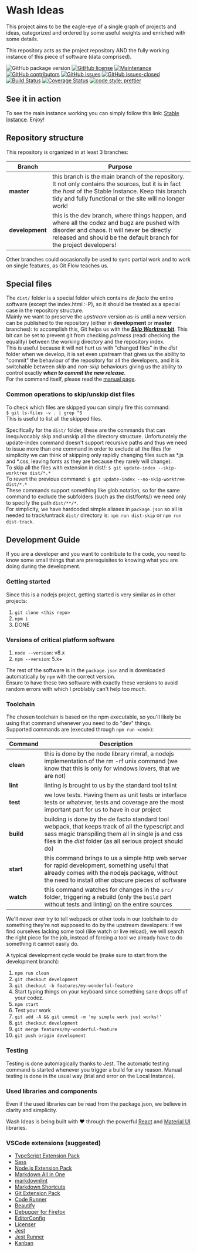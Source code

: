 <!---
 Copyright (C) 2018 Alessandro Accardo a.k.a. kLeZ & Fabio Scotto di Santolo a.k.a. Plague

 This file is part of Wash Ideas.

 Wash Ideas is free software: you can redistribute it and/or modify
 it under the terms of the GNU General Public License as published by
 the Free Software Foundation, either version 3 of the License, or
 (at your option) any later version.

 Wash Ideas is distributed in the hope that it will be useful,
 but WITHOUT ANY WARRANTY; without even the implied warranty of
 MERCHANTABILITY or FITNESS FOR A PARTICULAR PURPOSE.  See the
 GNU General Public License for more details.

 You should have received a copy of the GNU General Public License
 along with Wash Ideas.  If not, see <http://www.gnu.org/licenses/>.

-->

# Wash Ideas

This project aims to be the eagle-eye of a single graph of projects and ideas, categorized and ordered by some useful weights and enriched with some details.

This repository acts as the project repository AND the fully working instance of this piece of software (data comprised).

![GitHub package version](https://img.shields.io/github/package-json/v/kLeZ/wash-ideas.svg)
[![GitHub license](https://img.shields.io/github/license/kLeZ/wash-ideas.svg)](https://github.com/kLeZ/wash-ideas/blob/master/LICENSE)
[![Maintenance](https://img.shields.io/badge/Maintained%3F-yes-green.svg)](https://github.com/kLeZ/wash-ideas/graphs/commit-activity)
[![GitHub contributors](https://img.shields.io/github/contributors/kLeZ/wash-ideas.svg)](https://github.com/kLeZ/wash-ideas/graphs/contributors/)
[![GitHub issues](https://img.shields.io/github/issues/kLeZ/wash-ideas.svg)](https://GitHub.com/kLeZ/wash-ideas/issues/)
[![GitHub issues-closed](https://img.shields.io/github/issues-closed/kLeZ/wash-ideas.svg)](https://GitHub.com/kLeZ/wash-ideas/issues?q=is%3Aissue+is%3Aclosed)
[![Build Status](https://travis-ci.org/kLeZ/wash-ideas.svg?branch=master)](https://travis-ci.org/kLeZ/wash-ideas)
[![Coverage Status](https://coveralls.io/repos/github/kLeZ/wash-ideas/badge.svg?branch=master)](https://coveralls.io/github/kLeZ/wash-ideas?branch=master)
[![code style: prettier](https://img.shields.io/badge/code_style-prettier-ff69b4.svg)](https://github.com/prettier/prettier)

## See it in action

To see the main instance working you can simply follow this link: [Stable Instance](https://klez.github.io/wash-ideas).
Enjoy!

## Repository structure

This repository is organized in at least 3 branches:

| Branch          | Purpose                                                                                                                                                                                                              |
| --------------- | -------------------------------------------------------------------------------------------------------------------------------------------------------------------------------------------------------------------- |
| **master**      | this branch is the main branch of the repository. It not only contains the sources, but it is in fact the _host_ of the Stable Instance. Keep this branch tidy and fully functional or the site will no longer work! |
| **development** | this is the dev branch, where things happen, and where all the codez and bugz are pushed with disorder and chaos. It will never be directly released and should be the default branch for the project developers!    |

Other branches could occasionally be used to sync partial work and to work on single features, as Git Flow teaches us.

## Special files

The `dist/` folder is a special folder which contains _de facto_ the entire software (except the index.html :-P), so it should be treated as a special case in the repository structure.<br />
Mainly we want to preserve the _upstream_ version as-is until a new version can be published to the repository (either in **development** or **master** branches): to accomplish this, Git helps us with the [**_Skip Worktree_ bit**](https://www.git-scm.com/docs/git-update-index#_skip_worktree_bit). This bit can be set to prevent git from checking _pairness_ (read: checking the equality) between the working directory and the repository index.<br />
This is useful because it will not hurt us with "changed files" in the _dist_ folder when we develop, it is set even upstream that gives us the ability to "commit" the behaviour of the repository for all the developers, and it is switchable between _skip_ and _non-skip_ behaviours giving us the ability to control exactly _**when to commit the new release**_.<br />
For the command itself, please read the [manual page](https://www.git-scm.com/docs/git-update-index#git-update-index---no-skip-worktree).

### Common operations to skip/unskip dist files

To check which files are skipped you can simply fire this command:<br />
`$ git ls-files -v . | grep ^S`<br />
This is useful to list all the skipped files.<br />

Specifically for the `dist/` folder, these are the commands that can inequivocably skip and unskip all the directory structure. Unfortunately the update-index command doesn't support recursive paths and thus we need to issue more than one command in order to exclude all the files (for simplicity we can think of skipping only rapidly changing files such as *.js and *.css, leaving fonts as they are because they rarely will change).<br />
To skip all the files with extension in dist/: `$ git update-index --skip-worktree dist/*.*`<br />
To revert the previous command: `$ git update-index --no-skip-worktree dist/*.*`<br />
These commands support something like glob notation, so for the same command to exclude the subfolders (such as the dist/fonts/) we need only to specify the path `dist/**/*`.<br />
For simplicity, we have hardcoded simple aliases in `package.json` so all is needed to track/untrack `dist/` directory is: `npm run dist-skip` or `npm run dist-track`.<br />

## Development Guide

If you are a developer and you want to contribute to the code, you need to know some small things that are prerequisites to knowing what you are doing during the development.

### Getting started

Since this is a nodejs project, getting started is very similar as in other projects:

1. `git clone <this repo>`
2. `npm i`
3. DONE

### Versions of critical platform software

1. `node --version`: v8.x
2. `npm --version`: 5.x+

The rest of the software is in the `package.json` and is downloaded automatically by `npm` with the correct version.<br />
Ensure to have these two software with exactly these versions to avoid random errors with which I problably can't help too much.

### Toolchain

The chosen toolchain is based on the npm executable, so you'll likely be using that command whenever you need to do "dev" things.<br />
Supported commands are (executed through `npm run <cmd>`):<br />

| Command   | Description                                                                                                                                                                                                           |
| --------- | --------------------------------------------------------------------------------------------------------------------------------------------------------------------------------------------------------------------- |
| **clean** | this is done by the node library rimraf, a nodejs implementation of the rm -rf unix command (we know that this is only for windows lovers, that we are not)                                                           |
| **lint**  | linting is brought to us by the standard tool tslint                                                                                                                                                                  |
| **test**  | we love tests. Having them as unit tests or interface tests or whatever, tests and coverage are the most important part for us to have in our project                                                                 |
| **build** | building is done by the de facto standard tool webpack, that keeps track of all the typescript and sass magic transpiling them all in single js and css files in the _dist_ folder (as all serious project should do) |
| **start** | this command brings to us a simple http web server for rapid development, something useful that already comes with the nodejs package, without the need to install other obscure pieces of software                   |
| **watch** | this command watches for changes in the `src/` folder, triggering a rebuild (only the `build` part without tests and linting) on the entire sources                                                                   |

We'll never ever try to tell webpack or other tools in our toolchain to do something they're not supposed to do by the upstream developers: if we find ourselves lacking some tool (like watch or live reload), we will search the right piece for the job, instead of forcing a tool we already have to do something it cannot easily do.

A typical development cycle would be (make sure to start from the development branch):

1. `npm run clean`
2. `git checkout development`
3. `git checkout -b features/my-wonderful-feature`
4. Start typing things on your keyboard since something sane drops off of your codez.
5. `npm start`
6. Test your work
7. `git add -A && git commit -m 'my simple work just works!'`
8. `git checkout development`
9. `git merge features/my-wonderful-feature`
10. `git push origin development`

### Testing

Testing is done automagically thanks to Jest. The automatic testing command is started whenever you trigger a build for any reason.
Manual testing is done in the usual way (trial and error on the Local Instance).

### Used libraries and components

Even if the used libraries can be read from the package.json, we believe in clarity and simplicity.

Wash Ideas is being built with &hearts; through the powerful [React](https://reactjs.org/) and [Material UI](https://material-ui.com/) libraries.

### VSCode extensions (suggested)

* [TypeScript Extension Pack](https://marketplace.visualstudio.com/items?itemName=loiane.ts-extension-pack)
* [Sass](https://marketplace.visualstudio.com/items?itemName=robinbentley.sass-indented)
* [Node.js Extension Pack](https://marketplace.visualstudio.com/items?itemName=waderyan.nodejs-extension-pack)
* [Markdown All in One](https://marketplace.visualstudio.com/items?itemName=yzhang.markdown-all-in-one)
* [markdownlint](https://marketplace.visualstudio.com/items?itemName=davidanson.vscode-markdownlint)
* [Markdown Shortcuts](https://marketplace.visualstudio.com/items?itemName=mdickin.markdown-shortcuts)
* [Git Extension Pack](https://marketplace.visualstudio.com/items?itemName=donjayamanne.git-extension-pack)
* [Code Runner](https://marketplace.visualstudio.com/items?itemName=formulahendry.code-runner)
* [Beautify](https://marketplace.visualstudio.com/items?itemName=hookyqr.beautify)
* [Debugger for Firefox](https://marketplace.visualstudio.com/items?itemName=hbenl.vscode-firefox-debug)
* [EditorConfig](https://marketplace.visualstudio.com/items?itemName=editorconfig.editorconfig)
* [Licenser](https://marketplace.visualstudio.com/items?itemName=ymotongpoo.licenser)
* [Jest](https://marketplace.visualstudio.com/items?itemName=orta.vscode-jest)
* [Jest Runner](https://marketplace.visualstudio.com/items?itemName=firsttris.vscode-jest-runner)
* [Kanban](https://marketplace.visualstudio.com/items?itemName=mkloubert.vscode-kanban)
